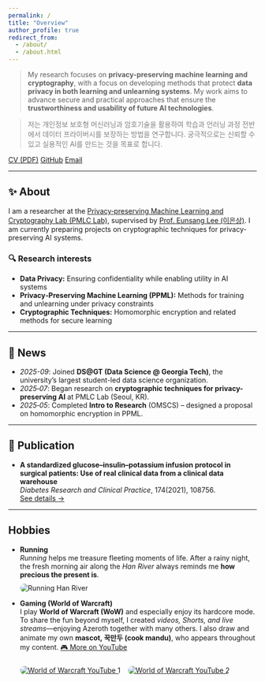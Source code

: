 ```yaml
---
permalink: /
title: "Overview"
author_profile: true
redirect_from:
  - /about/
  - /about.html
---
```


> My research focuses on <strong>privacy-preserving machine learning and cryptography</strong>, with a focus on developing methods that protect <strong>data privacy in both learning and unlearning systems</strong>. My work aims to advance secure and practical approaches that ensure the <strong>trustworthiness and usability of future AI technologies</strong>.
  
> <span style="color:gray">저는 개인정보 보호형 머신러닝과 암호기술을 활용하여 학습과 언러닝 과정 전반에서 데이터 프라이버시를 보장하는 방법을 연구합니다. 궁극적으로는 신뢰할 수 있고 실용적인 AI를 만드는 것을 목표로 합니다.</span>

<p>
  <a class="btn btn--primary btn--small" href="{{ '/files/CV - 20250924.pdf' | relative_url }}" target="_blank">CV (PDF)</a>
  <!-- <a class="btn btn--small" href="https://scholar.google.com/citations?user=PS_CX0AAAAAJ">Google Scholar</a> -->
  <a class="btn btn--small" href="https://github.com/thepawgrammer">GitHub</a>
  <a class="btn btn--small" href="mailto:thepawgrammer@gmail.com">Email</a>
</p>

---

## ✨ About
I am a researcher at the <a href="https://sites.google.com/view/pmlclab/research" target="_blank">Privacy‑preserving Machine Learning and Cryptography Lab (PMLC Lab)</a>, supervised by <a href="https://sites.google.com/view/pmlclab/home" target="_blank">Prof. Eunsang Lee (이은상)</a>. I am currently preparing projects on cryptographic techniques for privacy-preserving AI systems.

### 🔍 Research interests
- **Data Privacy:** Ensuring confidentiality while enabling utility in AI systems
- **Privacy‑Preserving Machine Learning (PPML):** Methods for training and unlearning under privacy constraints 
- **Cryptographic Techniques:** Homomorphic encryption and related methods for secure learning

---

## 📣 News
- *2025-09*: Joined **DS@GT (Data Science @ Georgia Tech)**, the university’s largest student-led data science organization.  
- *2025‑07*: Began research on **cryptographic techniques for privacy-preserving AI** at PMLC Lab (Seoul, KR).  
- *2025‑05*: Completed **Intro to Research** (OMSCS) – designed a proposal on homomorphic encryption in PPML.  
<!-- 필요 없으면 위/아래 줄을 삭제하거나 더 추가하세요. -->

---

## 📄 Publication
- **A standardized glucose–insulin–potassium infusion protocol in surgical patients: Use of real clinical data from a clinical data warehouse**  
  *Diabetes Research and Clinical Practice*, 174(2021), 108756.  
  <a href="{{ '/publications/' | relative_url }}">See details →</a>

---

## Hobbies

- **Running**  
  *Running* helps me treasure fleeting moments of life. After a rainy night, the fresh morning air along the *Han River* always reminds me **how precious the present is**.  
  <img src="{{'/images/personal/Run-HanRiver.JPG' | relative_url }}" alt="Running Han River" style="max-height:300px; border-radius:10px; margin-top:10px;">

- **Gaming (World of Warcraft)**  
  I play **World of Warcraft (WoW)** and especially enjoy its hardcore mode. To share the fun beyond myself, I created *videos, Shorts, and live streams*—enjoying Azeroth together with many others. I also draw and animate my own **mascot, 꾹만두 (cook mandu)**, who appears throughout my content. <a class="btn btn--primary btn--small" href="https://www.youtube.com/@%EA%BE%B9%EB%A7%8C%EB%91%90" target="_blank">🎮 More on YouTube</a>  
  <div style="display:flex; gap:15px; flex-wrap:wrap;">

  <a href="https://youtu.be/WYLcfo1ooT0?si=AgVxfVZvCf4OdfMO" target="_blank">
    <img src="{{ '/images/personal/youtube1.jpg' | relative_url }}" 
         alt="World of Warcraft YouTube 1" 
         style="max-width:300px; border-radius:10px; margin-top:10px;">
  </a>

  <a href="https://youtu.be/4JD9hAAQXXo?si=kHm5aAIajAkWBlum" target="_blank">
    <img src="{{ '/images/personal/youtube2.jpg' | relative_url }}" 
         alt="World of Warcraft YouTube 2" 
         style="max-width:300px; border-radius:10px; margin-top:10px;">
  </a>  

  </div>